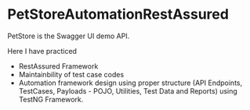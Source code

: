 # PetStoreAutomationRestAssured
PetStore is the Swagger UI demo API. 

Here I have practiced 
- RestAssured Framework
- Maintainbility of test case codes
- Automation framework design using proper structure (API Endpoints, TestCases, Payloads - POJO, Utilities, Test Data and Reports) using 
  TestNG Framework.
